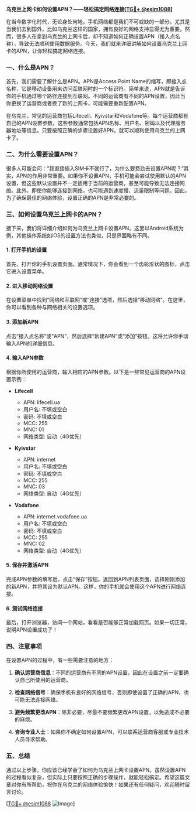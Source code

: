 **乌克兰上网卡如何设置APN？——轻松搞定网络连接[[TG💪+ @esim1088](https://t.me/s/esim1088)]**

在当今数字化时代，无论身处何地，手机网络都是我们不可或缺的一部分。尤其是当我们去到国外，比如乌克兰这样的国家，拥有良好的网络支持显得尤为重要。然而，很多人在拿到乌克兰的上网卡后，却不知道如何正确设置APN（接入点名称），导致无法顺利使用数据服务。今天，我们就来详细讲解如何设置乌克兰上网卡的APN，让你轻松搞定网络连接。

### 一、什么是APN？

首先，我们需要了解什么是APN。APN是Access Point Name的缩写，即接入点名称，它是移动设备用来访问互联网时的一个标识符。简单来说，APN就是告诉你的手机通过哪个路径连接到互联网。不同的运营商有不同的APN设置，因此当你更换了运营商或者换了新的上网卡，可能需要重新配置APN。

在乌克兰，常见的运营商包括Lifecell、Kyivstar和Vodafone等。每个运营商都有自己的APN设置参数，这些参数通常包括APN名称、用户名、密码以及代理服务器地址等信息。只要按照正确的步骤设置好APN，就可以顺利使用乌克兰的上网卡了。

### 二、为什么需要设置APN？

很多人可能会问：“我直接插入SIM卡不就行了，为什么要费劲去设置APN呢？”其实，APN的作用非常重要。如果你不设置APN，手机可能会尝试使用默认的APN设置，但这些默认设置并不一定适用于当前的运营商，甚至可能导致无法连接网络。此外，即使你能够连接到网络，也可能遇到速度慢、流量限制等问题。因此，为了确保最佳的网络体验，设置正确的APN是非常必要的。

### 三、如何设置乌克兰上网卡的APN？

接下来，我们将详细介绍如何为乌克兰上网卡设置APN。这里以Android系统为例，其他操作系统如iOS的设置方法也类似，只是界面略有不同。

#### 1. 打开手机的设置

首先，打开你的手机设置页面。通常情况下，你会看到一个齿轮形状的图标，点击它进入设置菜单。

#### 2. 进入移动网络设置

在设置菜单中找到“网络和互联网”或“连接”选项，然后选择“移动网络”。在这里，你可以看到各种与网络相关的设置选项。

#### 3. 添加新APN

点击“接入点名称”或“APN”，然后选择“新建APN”或“添加”按钮。这将允许你手动输入APN的详细信息。

#### 4. 输入APN参数

根据你所使用的运营商，输入相应的APN参数。以下是一些常见运营商的APN设置示例：

- **Lifecell**
  - APN: lifecell.ua
  - 用户名: 不填或空白
  - 密码: 不填或空白
  - MCC: 255
  - MNC: 01
  - 网络类型: 自动（4G优先）

- **Kyivstar**
  - APN: internet
  - 用户名: 不填或空白
  - 密码: 不填或空白
  - MCC: 255
  - MNC: 03
  - 网络类型: 自动（4G优先）

- **Vodafone**
  - APN: internet.vodafone.ua
  - 用户名: 不填或空白
  - 密码: 不填或空白
  - MCC: 255
  - MNC: 02
  - 网络类型: 自动（4G优先）

#### 5. 保存并激活APN

完成APN参数的填写后，点击“保存”按钮。返回到APN列表页面，选择刚刚添加的新APN，并将其设为默认APN。这样，你的手机就会使用这个APN进行网络连接。

#### 6. 测试网络连接

最后，打开浏览器，访问一个网站，看看是否能够正常加载网页。如果一切正常，说明APN设置成功了！

### 四、注意事项

在设置APN的过程中，有一些需要注意的地方：

1. **确认运营商信息**：不同的运营商有不同的APN设置，因此在设置之前一定要确认自己所使用的运营商。
   
2. **检查网络信号**：确保手机有良好的网络信号，否则即使设置了正确的APN，也可能无法连接网络。

3. **避免频繁更改APN**：除非必要，尽量不要频繁更改APN设置，以免造成不必要的麻烦。

4. **咨询专业人士**：如果你不确定如何设置APN，可以联系运营商客服或专业技术人员寻求帮助。

### 五、总结

通过以上步骤，你应该已经学会了如何为乌克兰上网卡设置APN。虽然设置APN的过程看似复杂，但实际上只要按照正确的步骤操作，就能轻松搞定。希望这篇文章对你有所帮助，祝你在乌克兰的网络体验愉快！如果还有任何疑问，欢迎随时留言讨论。

[[TG💪+ @esim1088](https://t.me/s/esim1088) ![Image](https://i.postimg.cc/4NQfJmqS/Snipaste-2025-05-13-00-14-12.png)]
